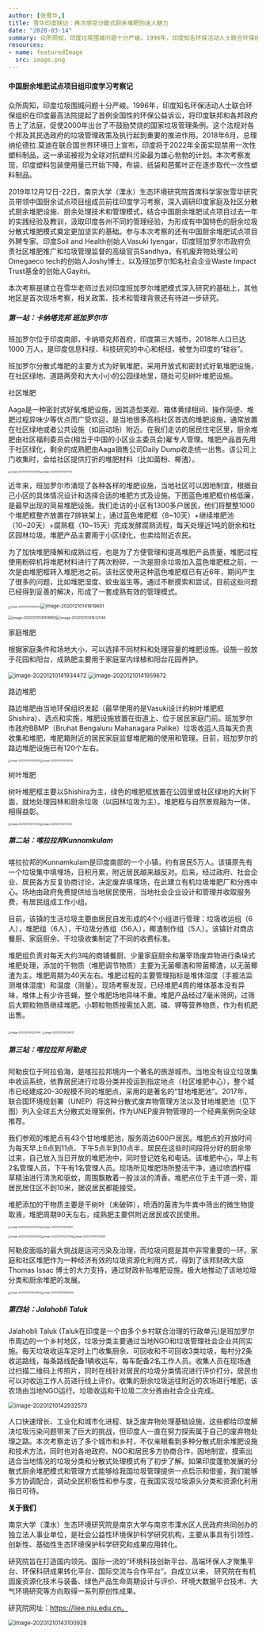 ```yaml
---
author: [张雪华,]
title: 雪华印度随记：再次感受分散式厨余堆肥的迷人魅力
date: "2020-03-14"
summary: 众所周知，印度垃圾围城问题十分严峻。1996年，印度知名环保活动人士联合环保组织在印度最高法院提起了首例全国性的环保公益诉讼，将印度联邦和各邦政府告上了法庭.
resources:
- name: featuredImage
  src: image.png
---
```

#### **中国厨余堆肥试点项目组印度学习考察记**




众所周知，印度垃圾围城问题十分严峻。1996年，印度知名环保活动人士联合环保组织在印度最高法院提起了首例全国性的环保公益诉讼，将印度联邦和各邦政府告上了法庭，促使2000年出台了不鼓励焚烧的国家垃圾管理条例。这个法规对各个邦及其民选政府的垃圾管理政策及执行起到重要的推进作用。2018年6月，总理纳伦德拉.莫迪在联合国世界环境日上宣布，印度将于2022年全面实现禁用一次性塑料制品，这一承诺被视为全球对抗塑料污染最为雄心勃勃的计划。本次考察发现，印度塑料包装使用量已开始下降，布袋、纸袋和芭蕉叶正在逐步取代一次性塑料制品。

2019年12月12日-22日，南京大学（溧水）生态环境研究院首席科学家张雪华研究员带领中国厨余试点项目组成员前往印度学习考察，深入调研印度家庭及社区分散式厨余堆肥设施、厨余处理技术和管理模式，结合中国厨余堆肥试点项目过去一年的实践经验及教训，汲取印度各州不同的管理经验，为形成有中国特色的厨余垃圾分散式堆肥模式奠定更加坚实的基础。参与本次考察的还有中国厨余堆肥试点项目外聘专家、印度Soil and Health创始人Vasuki Iyengar，印度班加罗尔市政府负责社区堆肥推广和垃圾管理监督的高级官员Sandhya，有机废弃物处理公司Omegaeco tech的创始人Joshy博士，以及班加罗尔知名社会企业Waste Impact Trust基金的创始人Gayitri。

本次考察是建立在雪华老师过去对印度班加罗尔堆肥模式深入研究的基础上，其他地区是首次现场考察，相关政策、技术和管理背景还有待进一步研究。

##### **第一站：卡纳塔克邦 班加罗尔市**

班加罗尔位于印度南部，卡纳塔克邦首府，印度第三大城市，2018年人口已达1000 万人，是印度信息科技、科技研究的中心和枢纽，被誉为印度的“硅谷”。

班加罗尔分散式堆肥的主要方式为好氧堆肥，采用开放式和密封式好氧堆肥设施，在社区绿地、道路两旁和大大小小的公园绿地里，随处可见树叶堆肥设施。

社区堆肥

Aaga是一种密封式好氧堆肥设施，因其造型美观、箱体黄绿相间、操作简便、堆肥过程异味少等优点而广受欢迎，是当地很多高档社区首选的堆肥设施，通常放置在社区绿地或者公共设施（如运动场）附近。在我们走访的居民住宅区里，厨余堆肥由社区福利委员会(相当于中国的小区业主委员会)雇专人管理。堆肥产品首先用于社区绿化，剩余的成熟肥由Aaga销售公司Daily Dump收走统一出售。该公司上门收集时，会给社区提供打折的堆肥材料（比如菌粉、椰渣）。



<img src="/images/image-20201210141241464.png" alt="image-20201210141241464" style="zoom: 33%;" /><img src="/images/image-20201210141257104.png" alt="image-20201210141257104" style="zoom:33%;" />

近年来，班加罗尔市涌现了各种各样的堆肥设施，当地社区可以因地制宜，根据自己小区的具体情况设计和选择合适的堆肥方式及设施。下图蓝色堆肥框价格低廉，是最早出现的简易堆肥设施。我们走访的小区有1300多户居民，他们将整整1000个堆肥框整齐放置在7排铁架上，通过蓝色堆肥框（8~10天）+继续堆肥池（10~20天）+腐熟框（10~15天）完成发酵腐熟流程，每天处理近1吨的厨余和社区园林垃圾。堆肥产品主要用于小区绿化，也卖给附近农民。

为了加快堆肥降解和成熟过程，也是为了方便管理和提高堆肥产品质量，堆肥过程使用粉碎机将堆肥材料进行了两次粉碎，一次是厨余垃圾加入蓝色堆肥框之前，一次是由堆肥框转入堆肥池之前。该社区使用这种蓝色堆肥框已有近6年，期间产生了很多的问题，比如堆肥湿度、蚊虫滋生等。通过不断摸索和尝试，目前这些问题已经得到妥善的解决，形成了一套成熟有效的管理模式。

<img src="/images/image-20201210141605024.png" alt="image-20201210141605024" style="zoom: 33%;" /><img src="/images/image-20201210141819651.png" alt="image-20201210141819651" style="zoom: 67%;" />

<img src="/images/image-20201210141618950.png" alt="image-20201210141618950" style="zoom: 50%;" /><img src="/images/image-20201210141632546.png" alt="image-20201210141632546" style="zoom:50%;" />


家庭堆肥

根据家庭条件和场地大小，可以选择不同材料和处理容量的堆肥设施。设施一般放于花园和阳台，成熟肥主要用于家庭室内绿植和阳台花园养护。

<img src="/images/image-20201210141934472.png" alt="image-20201210141934472" style="zoom: 80%;" />

<img src="/images/image-20201210141959672.png" alt="image-20201210141959672" style="zoom:80%;" />

路边堆肥

路边堆肥由当地环保组织发起（最早使用的是Vasuki设计的树叶堆肥框Shishira）、选点和实施，堆肥设施放置在街道上、位于居民家庭门前。班加罗尔市政府BBMP（Bruhat Bengaluru Mahanagara Palike）垃圾收运人员每天负责收集和堆肥，堆肥箱附近的居民家庭监督堆肥箱的使用和管理。目前，班加罗尔的路边堆肥设施已有120个左右。

<img src="/images/image-20201210142028126.png" alt="image-20201210142028126" style="zoom: 33%;" /><img src="/images/image-20201210142028126.png" alt="image-20201210142028126" style="zoom: 33%;" />

树叶堆肥

树叶堆肥框主要以Shishira为主，绿色的堆肥框放置在公园里或社区绿地的大树下面，就地处理园林和厨余垃圾（以园林垃圾为主）。堆肥框与自然景观融为一体，相得益彰。

<img src="/images/image-20201210142133102.png" alt="image-20201210142133102" style="zoom:33%;" /><img src="images/image-20201210142133102.png" alt="image-20201210142133102" style="zoom:33%;" />

##### **第二站：喀拉拉邦Kunnamkulam**

 喀拉拉邦的Kunnamkulam是印度南部的一个小镇，约有居民5万人。该镇原先有一个垃圾集中填埋场，日积月累，附近居民越来越反对。后来，经过政府、社会企业、居民各方反复协商讨论，决定废弃填埋场，在此建立有机垃圾堆肥厂和分拣中心。场地由政府免费提供给当地居民使用，当地社会企业设计和管理并收取服务费，有居民组成工作小组。

目前，该镇的生活垃圾主要由居民自发形成的4个小组进行管理：垃圾收运组（6人），堆肥组（6人），干垃圾分拣组（56人），椰渣制作组（5人）。该镇针对商店餐厨、家庭厨余、干垃圾收集制定了不同的收费标准。

堆肥组负责对每天大约3吨的商铺餐厨、少量家庭厨余和屠宰场废弃物进行条垛式堆肥处理，添加的干物质（堆肥调节物质）主要为无菌椰渣和带菌椰渣，以无菌椰渣为主。堆肥周期为40天左右。堆肥过程的主要管理指标是堆体湿度（手握法监测堆体湿度）和温度（测量）。现场考察发现，已经堆肥4周的堆体基本没有异味，堆体上有少许苍蝇，整个堆肥场地异味不重。堆肥产品经过7毫米筛网，过筛后大颗粒物质继续堆肥。小颗粒物质按需加入氮、磷、钾等营养物质，作为有机肥出售。

<img src="/images/image-20201210142253140.png" alt="image-20201210142253140" style="zoom:33%;" />

<img src="/images/image-20201210142328151.png" alt="image-20201210142328151" style="zoom:33%;" />

##### **第三站：喀拉拉邦 阿勒皮**

阿勒皮位于阿拉伯海，是喀拉拉邦境内一个著名的旅游城市。当地没有设立垃圾集中收运系统，依靠居民进行垃圾分类并投运到指定地点（社区堆肥中心），整个城市已经建成20-30规模不同的堆肥点，采用的是著名的“甘地堆肥池”。2017年，联合国环境规划署（UNEP）将这种分散式废弃物管理方法以及甘地堆肥池（见下图）列入全球五大分散式处理案例，作为UNEP废弃物管理的一个经典案例向全球推荐。

我们参观的堆肥点有43个甘地堆肥池，服务周边600户居民。堆肥点的开放时间为每天早上6点到11点、下午5点半到10点半，居民在这些时间段将分好的厨余带过来，自己放入当日开放的堆肥池中，同时登记姓名和电话。该堆肥中心，早上有2名管理人员，下午有1名管理人员。现场所见堆肥场所整洁干净，通过喷洒柠檬草精油进行清洗和驱蚊，周围飘散着一股淡淡的清香。堆肥点位于主干道一旁，距居民居住区不到10米，据说居民都能接受。

堆肥添加的干物质主要是干树叶（未破碎），喷洒的菌液为牛粪中筛出的微生物提取液，堆肥周期90天左右，成熟肥主要供附近居民或农民使用。

<img src="/images/image-20201210142524403.png" alt="image-20201210142524403" style="zoom: 33%;" /><img src="/images/image-20201210142541567.png" alt="image-20201210142541567" style="zoom:33%;" />

<img src="/images/image-20201210142603442.png" alt="image-20201210142603442" style="zoom: 33%;" /><img src="/images/image-20201210142617185.png" alt="image-20201210142617185" style="zoom: 33%;" /><img src="/images/image-20201210142745689.png" alt="image-20201210142745689" style="zoom:33%;" />

阿勒皮面临的最大挑战是运河污染及治理，而垃圾问题是其中非常重要的一环。家庭和社区堆肥作为一种经济有效的垃圾资源化利用方式，得到了该邦财政大臣Thomas Issac 博士的大力支持，通过财政补贴堆肥设施，极大地推动了该地垃圾分类和厨余堆肥的发展。

<img src="/images/image-20201210142825683.png" alt="image-20201210142825683" style="zoom: 33%;" /><img src="/images/image-20201210142835846.png" alt="image-20201210142835846" style="zoom: 33%;" />

##### **第四站：Jalahobli Taluk**

 Jalahobli Taluk (Taluk在印度是一个由多个乡村联合治理的行政单元)是班加罗尔市周边的一个乡村地区，垃圾分类主要通过当地NGO和垃圾管理社会企业共同实施。每天垃圾收运车定时上门收集厨余、可回收和不可回收3类垃圾，每村分2条收运路线，每条路线配备1辆收运车，每车配备2名工作人员。收集人员在现场通过扫描二维码上传照片，同时在线针对居民的垃圾分类情况进行评价打分，居民也可以对收运工作人员进行线上评价。收集的厨余垃圾运往附近的农场进行堆肥，该农场由当地NGO运行。垃圾收运和干垃圾二次分拣由社会企业完成。

<img src="/images/image-20201210142932573.png" alt="image-20201210142932573" style="zoom: 80%;" />

人口快速增长、工业化和城市化进程、缺乏废弃物处理基础设施，这些都给印度解决垃圾污染问题带来了巨大的挑战，但印度人一直在努力探索属于自己的废弃物处理之路。本次考察走访了多个城市和乡村，不仅亲眼看到多种分散式厨余堆肥设施和技术方法，同时也对各地政府、NGO和居民多方协商合作，因地制宜，摸索出适合当地情况的垃圾分类和分散式处理模式有了初步了解。如果印度蓬勃发展的分散式厨余堆肥模式和管理方式能够给我国垃圾管理提供一点启示和借鉴，我们能够多方协调配合，调动全民积极性和参与度，在我国实现垃圾源头分类和资源化利用指日可待。

<span style='color:black;'>**关于我们**</span>

南京大学（溧水）生态环境研究院是南京大学与南京市溧水区人民政府共同创办的独立法人事业单位，是社会公益性环境保护科学研究机构，主要从事具有引领性、创新性、基础性生态环境保护科学研究和成果应用转化。

研究院旨在打造国内领先、国际一流的“环境科技创新平台、高端环保人才聚集平台、环保科研成果转化平台、国际交流与合作平台”。自成立以来， 研究院在有机固废资源化技术与装备、绿色产品生命周期设计与评价、环境大数据平台技术、大气环境研究等方向取得一系列原创性成果。

研究院网址：https://liee.nju.edu.cn。

<img src="/images/image-20201210143100928.png" alt="image-20201210143100928" style="zoom:80%;" />
